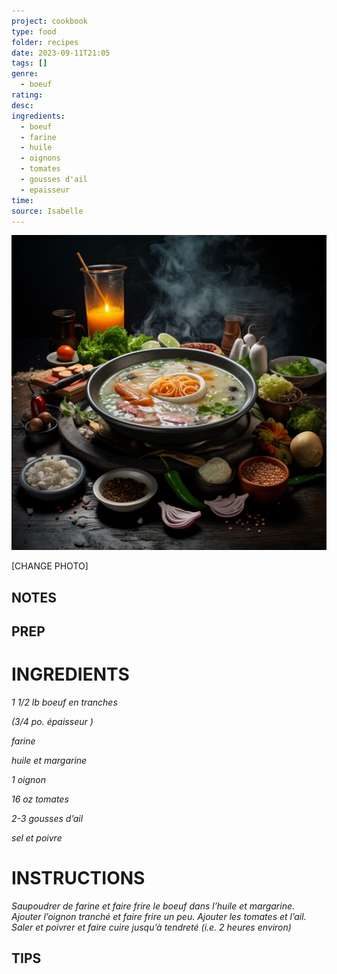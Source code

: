 ```yaml
---
project: cookbook
type: food
folder: recipes
date: 2023-09-11T21:05
tags: []
genre:
  - boeuf
rating: 
desc: 
ingredients:
  - boeuf
  - farine
  - huile
  - oignons
  - tomates
  - gousses d'ail
  - epaisseur
time: 
source: Isabelle
---
```


![IMAGE](_default.png)


[CHANGE PHOTO]


## NOTES




## PREP


# INGREDIENTS

_1 1/2 lb boeuf en tranches_

_(3/4 po. épaisseur )_

_farine_

_huile et margarine_

_1 oignon_

_16 oz tomates_

_2-3 gousses d’ail_

_sel et poivre_




# INSTRUCTIONS

_Saupoudrer de farine et faire frire le boeuf_
_dans l’huile et margarine. Ajouter l’oignon_
_tranché et faire frire un peu. Ajouter les tomates_
_et l’ail. Saler et poivrer et faire cuire jusqu’à_
_tendreté (i.e. 2 heures environ)_


## TIPS



